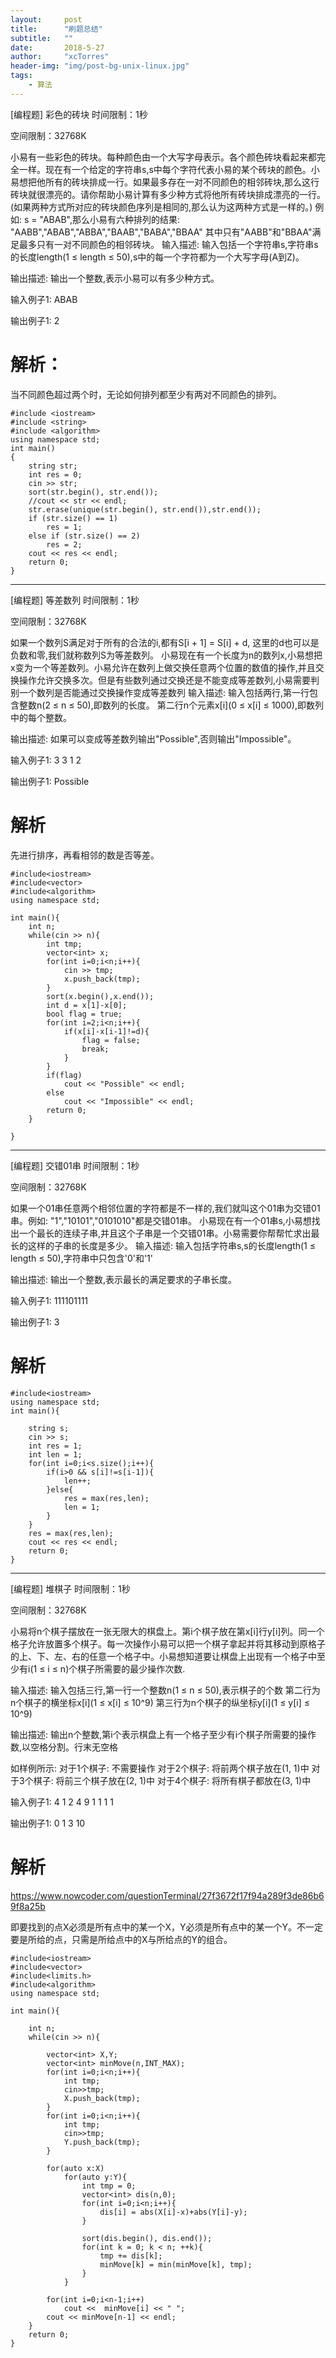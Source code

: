 ```yaml
---
layout:     post
title:      "刷题总结"
subtitle:   ""
date:       2018-5-27
author:     "xcTorres"
header-img: "img/post-bg-unix-linux.jpg"
tags:
    - 算法
---
```


[编程题] 彩色的砖块
时间限制：1秒

空间限制：32768K

小易有一些彩色的砖块。每种颜色由一个大写字母表示。各个颜色砖块看起来都完全一样。现在有一个给定的字符串s,s中每个字符代表小易的某个砖块的颜色。小易想把他所有的砖块排成一行。如果最多存在一对不同颜色的相邻砖块,那么这行砖块就很漂亮的。请你帮助小易计算有多少种方式将他所有砖块排成漂亮的一行。(如果两种方式所对应的砖块颜色序列是相同的,那么认为这两种方式是一样的。)
例如: s = "ABAB",那么小易有六种排列的结果:
"AABB","ABAB","ABBA","BAAB","BABA","BBAA"
其中只有"AABB"和"BBAA"满足最多只有一对不同颜色的相邻砖块。
输入描述:
输入包括一个字符串s,字符串s的长度length(1 ≤ length ≤ 50),s中的每一个字符都为一个大写字母(A到Z)。


输出描述:
输出一个整数,表示小易可以有多少种方式。

输入例子1:
ABAB

输出例子1:
2

# 解析：

当不同颜色超过两个时，无论如何排列都至少有两对不同颜色的排列。
```
#include <iostream>
#include <string>
#include <algorithm>
using namespace std;
int main()
{
    string str;
    int res = 0;
    cin >> str;
    sort(str.begin(), str.end());
    //cout << str << endl;
    str.erase(unique(str.begin(), str.end()),str.end());
    if (str.size() == 1)
        res = 1;
    else if (str.size() == 2)
        res = 2;
    cout << res << endl;
    return 0;
}
```

---

[编程题] 等差数列
时间限制：1秒

空间限制：32768K

如果一个数列S满足对于所有的合法的i,都有S[i + 1] = S[i] + d, 这里的d也可以是负数和零,我们就称数列S为等差数列。
小易现在有一个长度为n的数列x,小易想把x变为一个等差数列。小易允许在数列上做交换任意两个位置的数值的操作,并且交换操作允许交换多次。但是有些数列通过交换还是不能变成等差数列,小易需要判别一个数列是否能通过交换操作变成等差数列
输入描述:
输入包括两行,第一行包含整数n(2 ≤ n ≤ 50),即数列的长度。
第二行n个元素x[i](0 ≤ x[i] ≤ 1000),即数列中的每个整数。


输出描述:
如果可以变成等差数列输出"Possible",否则输出"Impossible"。

输入例子1:
3
3 1 2

输出例子1:
Possible

# 解析

先进行排序，再看相邻的数是否等差。
```
#include<iostream>
#include<vector>
#include<algorithm>
using namespace std;

int main(){
    int n;
    while(cin >> n){
        int tmp;
        vector<int> x;
        for(int i=0;i<n;i++){
            cin >> tmp;
            x.push_back(tmp);
        }
        sort(x.begin(),x.end());
        int d = x[1]-x[0];
        bool flag = true;
        for(int i=2;i<n;i++){
            if(x[i]-x[i-1]!=d){
                flag = false;
                break;
            }
        }
        if(flag)
            cout << "Possible" << endl;
        else
            cout << "Impossible" << endl;
        return 0;
    }

}
```
---
[编程题] 交错01串
时间限制：1秒

空间限制：32768K

如果一个01串任意两个相邻位置的字符都是不一样的,我们就叫这个01串为交错01串。例如: "1","10101","0101010"都是交错01串。
小易现在有一个01串s,小易想找出一个最长的连续子串,并且这个子串是一个交错01串。小易需要你帮帮忙求出最长的这样的子串的长度是多少。
输入描述:
输入包括字符串s,s的长度length(1 ≤ length ≤ 50),字符串中只包含'0'和'1'


输出描述:
输出一个整数,表示最长的满足要求的子串长度。

输入例子1:
111101111

输出例子1:
3

# 解析

```
#include<iostream>
using namespace std;
int main(){

    string s;
    cin >> s;
    int res = 1;
    int len = 1;
    for(int i=0;i<s.size();i++){
        if(i>0 && s[i]!=s[i-1]){
            len++;
        }else{
            res = max(res,len);
            len = 1;
        }
    }
    res = max(res,len);
    cout << res << endl;
    return 0;
}
```
---
[编程题] 堆棋子
时间限制：1秒

空间限制：32768K

小易将n个棋子摆放在一张无限大的棋盘上。第i个棋子放在第x[i]行y[i]列。同一个格子允许放置多个棋子。每一次操作小易可以把一个棋子拿起并将其移动到原格子的上、下、左、右的任意一个格子中。小易想知道要让棋盘上出现有一个格子中至少有i(1 ≤ i ≤ n)个棋子所需要的最少操作次数.

输入描述:
输入包括三行,第一行一个整数n(1 ≤ n ≤ 50),表示棋子的个数
第二行为n个棋子的横坐标x[i](1 ≤ x[i] ≤ 10^9)
第三行为n个棋子的纵坐标y[i](1 ≤ y[i] ≤ 10^9)


输出描述:
输出n个整数,第i个表示棋盘上有一个格子至少有i个棋子所需要的操作数,以空格分割。行末无空格

如样例所示:
对于1个棋子: 不需要操作
对于2个棋子: 将前两个棋子放在(1, 1)中
对于3个棋子: 将前三个棋子放在(2, 1)中
对于4个棋子: 将所有棋子都放在(3, 1)中

输入例子1:
4
1 2 4 9
1 1 1 1

输出例子1:
0 1 3 10

# 解析
https://www.nowcoder.com/questionTerminal/27f3672f17f94a289f3de86b69f8a25b

即要找到的点X必须是所有点中的某一个X，Y必须是所有点中的某一个Y。不一定要是所给的点，只需是所给点中的X与所给点的Y的组合。
```
#include<iostream>
#include<vector>
#include<limits.h>
#include<algorithm>
using namespace std;

int main(){

    int n;
    while(cin >> n){

        vector<int> X,Y;
        vector<int> minMove(n,INT_MAX);
        for(int i=0;i<n;i++){
            int tmp;
            cin>>tmp;
            X.push_back(tmp);
        }
        for(int i=0;i<n;i++){
            int tmp;
            cin>>tmp;
            Y.push_back(tmp);
        }

        for(auto x:X)
            for(auto y:Y){
                int tmp = 0;
                vector<int> dis(n,0);
                for(int i=0;i<n;i++){
                    dis[i] = abs(X[i]-x)+abs(Y[i]-y);
                }

                sort(dis.begin(), dis.end());
                for(int k = 0; k < n; ++k){
                    tmp += dis[k];
                    minMove[k] = min(minMove[k], tmp);
                }
            }

        for(int i=0;i<n-1;i++)
            cout <<  minMove[i] << " ";
        cout << minMove[n-1] << endl;
    }
    return 0;
}
```
